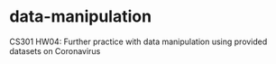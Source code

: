 # data-manipulation

CS301 HW04: Further practice with data manipulation using provided datasets on Coronavirus 

